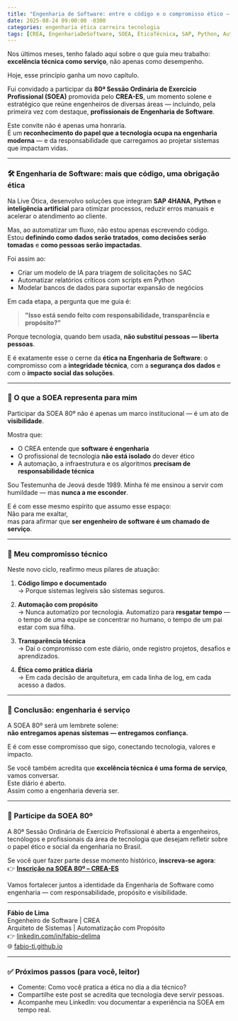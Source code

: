 ```yaml
---
title: "Engenharia de Software: entre o código e o compromisso ético – minha participação na SOEA 80º do CREA-ES"
date: 2025-08-24 09:00:00 -0300
categories: engenharia ética carreira tecnologia
tags: [CREA, EngenhariaDeSoftware, SOEA, ÉticaTécnica, SAP, Python, Automação]
---
```


Nos últimos meses, tenho falado aqui sobre o que guia meu trabalho: **excelência técnica como serviço**, não apenas como desempenho.

Hoje, esse princípio ganha um novo capítulo.

Fui convidado a participar da **80ª Sessão Ordinária de Exercício Profissional (SOEA)** promovida pelo **CREA-ES**, um momento solene e estratégico que reúne engenheiros de diversas áreas — incluindo, pela primeira vez com destaque, **profissionais de Engenharia de Software**.

Este convite não é apenas uma honraria.  
É um **reconhecimento do papel que a tecnologia ocupa na engenharia moderna** — e da responsabilidade que carregamos ao projetar sistemas que impactam vidas.

---

### 🛠️ Engenharia de Software: mais que código, uma obrigação ética

Na Live Ótica, desenvolvo soluções que integram **SAP 4HANA**, **Python** e **inteligência artificial** para otimizar processos, reduzir erros manuais e acelerar o atendimento ao cliente.

Mas, ao automatizar um fluxo, não estou apenas escrevendo código.  
Estou **definindo como dados serão tratados**, **como decisões serão tomadas** e **como pessoas serão impactadas**.

Foi assim ao:
- Criar um modelo de IA para triagem de solicitações no SAC
- Automatizar relatórios críticos com scripts em Python
- Modelar bancos de dados para suportar expansão de negócios

Em cada etapa, a pergunta que me guia é:  
> **"Isso está sendo feito com responsabilidade, transparência e propósito?"**

Porque tecnologia, quando bem usada, **não substitui pessoas — liberta pessoas**.

E é exatamente esse o cerne da **ética na Engenharia de Software**: o compromisso com a **integridade técnica**, com a **segurança dos dados** e com o **impacto social das soluções**.

---

### 🌱 O que a SOEA representa para mim

Participar da SOEA 80º não é apenas um marco institucional — é um ato de **visibilidade**.

Mostra que:
- O CREA entende que **software é engenharia**
- O profissional de tecnologia **não está isolado** do dever ético
- A automação, a infraestrutura e os algoritmos **precisam de responsabilidade técnica**

Sou Testemunha de Jeová desde 1989. Minha fé me ensinou a servir com humildade — mas **nunca a me esconder**.

E é com esse mesmo espírito que assumo esse espaço:  
Não para me exaltar,  
mas para afirmar que **ser engenheiro de software é um chamado de serviço**.

---

### 🔧 Meu compromisso técnico

Neste novo ciclo, reafirmo meus pilares de atuação:

1. **Código limpo e documentado**  
   → Porque sistemas legíveis são sistemas seguros.

2. **Automação com propósito**  
   → Nunca automatizo por tecnologia. Automatizo para **resgatar tempo** — o tempo de uma equipe se concentrar no humano, o tempo de um pai estar com sua filha.

3. **Transparência técnica**  
   → Daí o compromisso com este diário, onde registro projetos, desafios e aprendizados.

4. **Ética como prática diária**  
   → Em cada decisão de arquitetura, em cada linha de log, em cada acesso a dados.

---

### 🤝 Conclusão: engenharia é serviço

A SOEA 80º será um lembrete solene:  
**não entregamos apenas sistemas — entregamos confiança.**

E é com esse compromisso que sigo, conectando tecnologia, valores e impacto.

Se você também acredita que **excelência técnica é uma forma de serviço**, vamos conversar.  
Este diário é aberto.  
Assim como a engenharia deveria ser.

---

### 📣 Participe da SOEA 80º

A 80ª Sessão Ordinária de Exercício Profissional é aberta a engenheiros, tecnólogos e profissionais da área de tecnologia que desejam refletir sobre o papel ético e social da engenharia no Brasil.

Se você quer fazer parte desse momento histórico, **inscreva-se agora**:  
👉 [**Inscrição na SOEA 80º – CREA-ES**](https://eventos.confea.org.br/Account/Login)

Vamos fortalecer juntos a identidade da Engenharia de Software como engenharia — com responsabilidade, propósito e visibilidade.

---

**Fábio de Lima**  
Engenheiro de Software | CREA  
Arquiteto de Sistemas | Automatização com Propósito  
👉 [linkedin.com/in/fabio-delima](https://linkedin.com/in/fabio-delima)  
🌐 [fabio-ti.github.io](https://fabio-ti.github.io)

---

### ✅ Próximos passos (para você, leitor)
- Comente: Como você pratica a ética no dia a dia técnico?
- Compartilhe este post se acredita que tecnologia deve servir pessoas.
- Acompanhe meu LinkedIn: vou documentar a experiência na SOEA em tempo real.